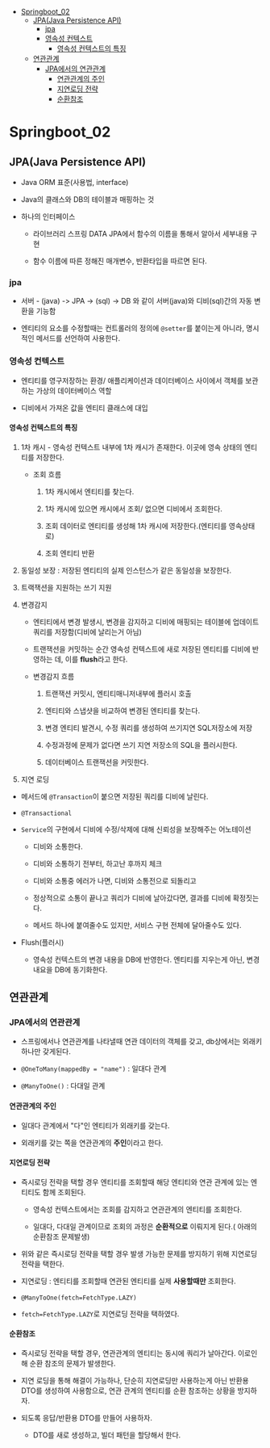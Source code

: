 - [Springboot_02](#springboot_02)
  - [JPA(Java Persistence API)](#jpajava-persistence-api)
    - [jpa](#jpa)
    - [영속성 컨텍스트](#영속성-컨텍스트)
      - [영속성 컨텍스트의 특징](#영속성-컨텍스트의-특징)
  - [연관관계](#연관관계)
    - [JPA에서의 연관관계](#jpa에서의-연관관계)
      - [연관관계의 주인](#연관관계의-주인)
      - [지연로딩 전략](#지연로딩-전략)
      - [순환참조](#순환참조)
# Springboot_02

## JPA(Java Persistence API)

- Java ORM 표준(사용법, interface)

- Java의 클래스와 DB의 테이블과 매핑하는 것 

- 하나의 인터페이스
  
  - 라이브러리 스프링 DATA JPA에서  함수의 이름을 통해서 알아서 세부내용 구현
  
  - 함수 이름에 따른 정해진 매개변수, 반환타입을 따르면 된다.

### jpa

- 서버 - (java) -> JPA -> (sql) -> DB 와 같이 서버(java)와 디비(sql)간의 자동 변환을 기능함

- 엔티티의 요소를 수정할때는 컨트롤러의 정의에 `@setter`를 붙이는게 아니라, 명시적인 메서드를 선언하여 사용한다.

### 영속성 컨텍스트

- 엔티티를 영구저장하는 환경/ 애플리케이션과 데이터베이스 사이에서 객체를 보관하는 가상의 데이터베이스 역할

- 디비에서 가져온 값을 엔티티 클래스에 대입

#### 영속성 컨텍스트의 특징

1. 1차 캐시 - 영속성 컨텍스트 내부에 1차 캐시가 존재한다. 이곳에 영속 상태의 엔티티를 저장한다.
   
   - 조회 흐름
     
     1. 1차 캐시에서 엔티티를 찾는다.
     
     2. 1차 캐시에 있으면 캐시에서 조회/ 없으면 디비에서 조회한다.
     
     3. 조회 데이터로 엔티티를 생성해 1차 캐시에 저장한다.(엔티티를 영속상태로)
     
     4. 조회 엔티티 반환

2. 동일성 보장 : 저장된 엔티티의 실제 인스턴스가 같은 동일성을 보장한다.

3. 트랙잭션을 지원하는 쓰기 지원

4. 변경감지
   
   - 엔티티에서 변경 발생시, 변경을 감지하고 디비에 매핑되는 테이블에 업데이트 쿼리를 저장함(디비에 날리는거 아님)
   
   - 트랜잭션을 커밋하는 순간 영속성 컨텍스트에 새로 저장된 엔티티를 디비에 반영하는 데, 이를 **flush**라고 한다.
   
   - 변경감지 흐름
     
     1. 트랜잭션 커밋시, 엔티티매니저내부에 플러시 호출
     
     2. 엔티티와 스냅샷을 비교하여 변경된 엔티티를 찾는다.
     
     3. 변경 엔티티 발견시, 수정 쿼리를 생성하여 쓰기지연 SQL저장소에 저장
     
     4. 수정과정에 문제가 없다면 쓰기 지연 저장소의 SQL을 플러시한다.
     
     5. 데이터베이스 트랜잭션을 커밋한다.

5. 지연 로딩
- 메서드에 `@Transaction`이 붙으면 저장된 쿼리를 디비에 날린다.

- `@Transactional`

- `Service`의 구현에서 디비에 수정/삭제에 대해 신뢰성을 보장해주는 어노테이션
  
  - 디비와 소통한다.
  
  - 디비와 소통하기 전부터, 하고난 후까지 체크
  
  - 디비와 소통중 에러가 나면, 디비와 소통전으로 되돌리고
  
  - 정상적으로 소통이 끝나고 쿼리가 디비에 날아갔다면, 결과를 디비에 확정짓는다.
  
  - 메서드 하나에 붙여줄수도 있지만, 서비스 구현 전체에 달아줄수도 있다.

- Flush(플러시)
  
  - 영속성 컨텍스트의 변경 내용을 DB에 반영한다. 엔티티를 지우는게 아닌, 변경 내요을 DB에 동기화한다.

## 연관관계

### JPA에서의 연관관계

- 스프링에서나 연관관계를 나타낼때 연관 데이터의 객체를 갖고, db상에서는 외래키하나만 갖게된다.

- `@OneToMany(mappedBy = "name")` : 일대다 관계

- `@ManyToOne()` : 다대일 관계

#### 연관관계의 주인

- 일대다 관계에서 "다"인 엔티티가 외래키를 갖는다.

- 외래키를 갖는 쪽을 연관관계의 **주인**이라고 한다.

#### 지연로딩 전략

- 즉시로딩 전략을 택할 경우 엔티티를 조회할때 해당 엔티티와 연관 관계에 있는 엔티티도 함께 조회된다.
  
  - 영속성 컨텍스트에서는 조회를 감지하고 연관관계의 엔티티를 조회한다.
  
  - 일대다, 다대일 관계이므로 조회의 과정은 **순환적으로** 이뤄지게 된다.( 아래의 순환참조 문제발생)

- 위와 같은 즉시로딩 전략을 택할 경우 발생 가능한 문제를 방지하기 위해 지연로딩 전략을 택한다.

- 지연로딩 : 엔티티를 조회할때 연관된 엔티티를 실제 **사용할때만** 조회한다.

- `@ManyToOne(fetch=FetchType.LAZY)`

- `fetch=FetchType.LAZY`로 지연로딩 전략을 택하였다.

#### 순환참조

- 즉시로딩 전략을 택할 경우, 연관관계의 엔티티는 동시에 쿼리가 날아간다. 이로인해 순환 참조의 문제가 발생한다.

- 지연 로딩을 통해 해결이 가능하나, 단순히 지연로딩만 사용하는게 아닌 반환용  DTO를 생성하여 사용함으로, 연관 관계의 엔티티를 순환 참조하는 상황을 방지하자.

- 되도록 응답/반환용 DTO를 만들어 사용하자.
  
  - DTO를 새로 생성하고, 빌더 패턴을 할당해서 한다.
